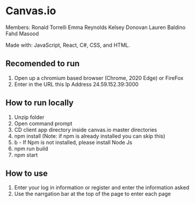 # Canvas.io
Members:
Ronald Torrelli
Emma Reynolds
Kelsey Donovan
Lauren Baldino
Fahd Masood


Made with: JavaScript, React, C#, CSS, and HTML.

## Recomended to run
1. Open up a chromium based browser (Chrome, 2020 Edge) or FireFox 
2. Enter in the URL this Ip Address 24.59.152.39:3000 

## How to run locally
1. Unzip folder
2. Open command prompt 
3. CD client app directory inside canvas.io master directories
4. npm install (Note: if npm is already installed you can skip this)
4. b - If Npm is not installed, please install Node Js
5. npm run build
6. npm start

## How to use

1. Enter your log in information or register and enter the information asked
2. Use the narrgation bar at the top of the page to enter each page
